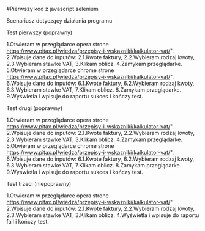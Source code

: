 #Pierwszy kod z javascript selenium

Scenariusz dotyczący działania programu

Test pierwszy (poprawny)

1.Otwieram w przeglądarce opera strone https://www.pitax.pl/wiedza/przepisy-i-wskazniki/kalkulator-vat/".
2.Wpisuje dane do inputów:
2.1.Kwote faktury,
2.2.Wybieram rodzaj kwoty,
2.3.Wybieram stawke VAT,
3.Klikam oblicz.
4.Zamykam przeglądarke.
5.Otwieram w przeglądarce chrome strone https://www.pitax.pl/wiedza/przepisy-i-wskazniki/kalkulator-vat/".
6.Wpisuje dane do inputów:
6.1.Kwote faktury,
6.2.Wybieram rodzaj kwoty,
6.3.Wybieram stawke VAT,
7.Klikam oblicz.
8.Zamykam przeglądarke.
9.Wyświetla i wpisuje do raportu sukces i kończy test.

Test drugi (poprawny)

1.Otwieram w przeglądarce opera strone https://www.pitax.pl/wiedza/przepisy-i-wskazniki/kalkulator-vat/".
2.Wpisuje dane do inputów:
2.1.Kwote faktury,
2.2.Wybieram rodzaj kwoty,
2.3.Wybieram stawke VAT,
3.Klikam oblicz.
4.Zamykam przeglądarke.
5.Otwieram w przeglądarce chrome strone https://www.pitax.pl/wiedza/przepisy-i-wskazniki/kalkulator-vat/".
6.Wpisuje dane do inputów:
6.1.Kwote faktury,
6.2.Wybieram rodzaj kwoty,
6.3.Wybieram stawke VAT,
7.Klikam oblicz.
8.Zamykam przeglądarke.
9.Wyświetla i wpisuje do raportu sukces i kończy test.

Test trzeci (niepoprawny)

1.Otwieram w przeglądarce opera strone https://www.pitax.pl/wiedza/przepisy-i-wskazniki/kalkulator-vat/".
2.Wpisuje dane do inputów:
2.1.Kwote faktury,
2.2.Wybieram rodzaj kwoty,
2.3.Wybieram stawke VAT,
3.Klikam oblicz.
4.Wyświetla i wpisuje do raportu fail i kończy test.